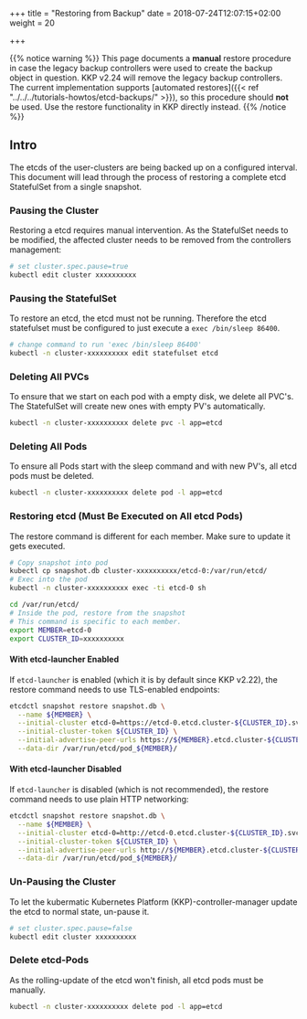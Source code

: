 +++
title = "Restoring from Backup"
date = 2018-07-24T12:07:15+02:00
weight = 20

+++

{{% notice warning %}}
This page documents a **manual** restore procedure in case the legacy backup controllers were used to create
the backup object in question. KKP v2.24 will remove the legacy backup controllers. The current implementation
supports [automated restores]({{< ref "../../../tutorials-howtos/etcd-backups/" >}}), so this procedure should 
**not** be used. Use the restore functionality in KKP directly instead.
{{% /notice %}}

## Intro

The etcds of the user-clusters are being backed up on a configured interval.
This document will lead through the process of restoring a complete etcd StatefulSet from a single snapshot.

### Pausing the Cluster

Restoring a etcd requires manual intervention.
As the StatefulSet needs to be modified, the affected cluster needs to be removed from the controllers management:

```bash
# set cluster.spec.pause=true
kubectl edit cluster xxxxxxxxxx
```

### Pausing the StatefulSet

To restore an etcd, the etcd must not be running.
Therefore the etcd statefulset must be configured to just execute a `exec /bin/sleep 86400`.

```bash
# change command to run 'exec /bin/sleep 86400'
kubectl -n cluster-xxxxxxxxxx edit statefulset etcd
```

### Deleting All PVCs

To ensure that we start on each pod with a empty disk, we delete all PVC's.
The StatefulSet will create new ones with empty PV's automatically.

```bash
kubectl -n cluster-xxxxxxxxxx delete pvc -l app=etcd
```

### Deleting All Pods

To ensure all Pods start with the sleep command and with new PV's, all etcd pods must be deleted.

```bash
kubectl -n cluster-xxxxxxxxxx delete pod -l app=etcd
```

### Restoring etcd (Must Be Executed on All etcd Pods)

The restore command is different for each member. Make sure to update it gets executed.

```bash
# Copy snapshot into pod
kubectl cp snapshot.db cluster-xxxxxxxxxx/etcd-0:/var/run/etcd/
# Exec into the pod
kubectl -n cluster-xxxxxxxxxx exec -ti etcd-0 sh

cd /var/run/etcd/
# Inside the pod, restore from the snapshot
# This command is specific to each member.
export MEMBER=etcd-0
export CLUSTER_ID=xxxxxxxxxx
```

#### With etcd-launcher Enabled

If `etcd-launcher` is enabled (which it is by default since KKP v2.22), the restore command needs to use TLS-enabled endpoints:

```bash
etcdctl snapshot restore snapshot.db \
  --name ${MEMBER} \
  --initial-cluster etcd-0=https://etcd-0.etcd.cluster-${CLUSTER_ID}.svc.cluster.local:2381,etcd-1=https://etcd-1.etcd.cluster-${CLUSTER_ID}.svc.cluster.local:2381,etcd-2=https://etcd-2.etcd.cluster-${CLUSTER_ID}.svc.cluster.local:2381 \
  --initial-cluster-token ${CLUSTER_ID} \
  --initial-advertise-peer-urls https://${MEMBER}.etcd.cluster-${CLUSTER_ID}.svc.cluster.local:2381 \
  --data-dir /var/run/etcd/pod_${MEMBER}/
```

#### With etcd-launcher Disabled

If `etcd-launcher` is disabled (which is not recommended), the restore command needs to use plain HTTP networking:

```bash
etcdctl snapshot restore snapshot.db \
  --name ${MEMBER} \
  --initial-cluster etcd-0=http://etcd-0.etcd.cluster-${CLUSTER_ID}.svc.cluster.local:2380,etcd-1=http://etcd-1.etcd.cluster-${CLUSTER_ID}.svc.cluster.local:2380,etcd-2=http://etcd-2.etcd.cluster-${CLUSTER_ID}.svc.cluster.local:2380 \
  --initial-cluster-token ${CLUSTER_ID} \
  --initial-advertise-peer-urls http://${MEMBER}.etcd.cluster-${CLUSTER_ID}.svc.cluster.local:2380 \
  --data-dir /var/run/etcd/pod_${MEMBER}/
```

### Un-Pausing the Cluster

To let the kubermatic Kubernetes Platform (KKP)-controller-manager update the etcd to normal state, un-pause it.

```bash
# set cluster.spec.pause=false
kubectl edit cluster xxxxxxxxxx
```

### Delete etcd-Pods

As the rolling-update of the etcd won't finish, all etcd pods must be manually.

```bash
kubectl -n cluster-xxxxxxxxxx delete pod -l app=etcd
```
